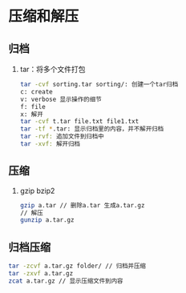 # 压缩和解压

## 归档

1. tar：将多个文件打包

   ```bash
   tar -cvf sorting.tar sorting/: 创建一个tar归档
   c: create
   v: verbose 显示操作的细节
   f: file
   x: 解开
   tar -cvf t.tar file.txt file1.txt
   tar -tf *.tar: 显示归档里的内容，并不解开归档
   tar -rvf: 追加文件到归档中
   tar -xvf: 解开归档
   ```

## 压缩

1. gzip bzip2

   ```bash
   gzip a.tar // 删除a.tar 生成a.tar.gz
   // 解压
   gunzip a.tar.gz
   ```

## 归档压缩

```bash
tar -zcvf a.tar.gz folder/ // 归档并压缩
tar -zxvf a.tar.gz
zcat a.tar.gz // 显示压缩文件到内容
```
